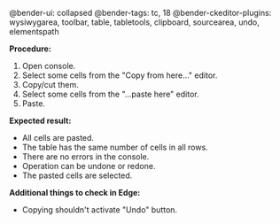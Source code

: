 @bender-ui: collapsed
@bender-tags: tc, 18
@bender-ckeditor-plugins: wysiwygarea, toolbar, table, tabletools, clipboard, sourcearea, undo, elementspath

**Procedure:**

1. Open console.
2. Select some cells from the "Copy from here…" editor.
3. Copy/cut them.
4. Select some cells from the "…paste here" editor.
5. Paste.

**Expected result:**

* All cells are pasted.
* The table has the same number of cells in all rows.
* There are no errors in the console.
* Operation can be undone or redone.
* The pasted cells are selected.

**Additional things to check in Edge:**

* Copying shouldn't activate "Undo" button.
